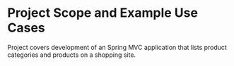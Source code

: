 # Project Scope and Example Use Cases

Project covers development of an Spring MVC application that lists product categories
and products on a shopping site. 


